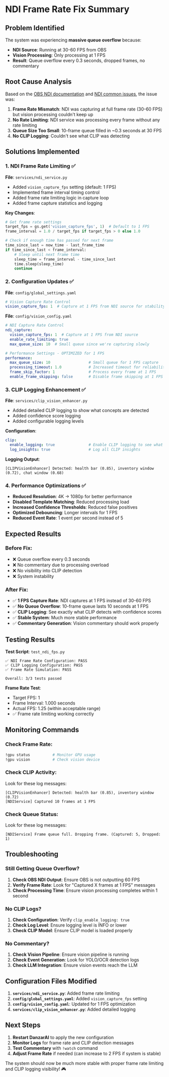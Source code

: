 # NDI Frame Rate Fix Summary

## Problem Identified

The system was experiencing **massive queue overflow** because:
- **NDI Source**: Running at 30-60 FPS from OBS
- **Vision Processing**: Only processing at 1 FPS
- **Result**: Queue overflow every 0.3 seconds, dropped frames, no commentary

## Root Cause Analysis

Based on the [OBS NDI documentation](https://obsproject.com/kb/video-capture-sources) and [NDI common issues](https://docs.ndi.video/all/faq/common-issues), the issue was:

1. **Frame Rate Mismatch**: NDI was capturing at full frame rate (30-60 FPS) but vision processing couldn't keep up
2. **No Rate Limiting**: NDI service was processing every frame without any rate limiting
3. **Queue Size Too Small**: 10-frame queue filled in ~0.3 seconds at 30 FPS
4. **No CLIP Logging**: Couldn't see what CLIP was detecting

## Solutions Implemented

### 1. **NDI Frame Rate Limiting** ✅

**File**: `services/ndi_service.py`
- Added `vision_capture_fps` setting (default: 1 FPS)
- Implemented frame interval timing control
- Added frame rate limiting logic in capture loop
- Added frame capture statistics and logging

**Key Changes**:
```python
# Get frame rate settings
target_fps = gs.get('vision_capture_fps', 1)  # Default to 1 FPS
frame_interval = 1.0 / target_fps if target_fps > 0 else 1.0

# Check if enough time has passed for next frame
time_since_last = now_time - last_frame_time
if time_since_last < frame_interval:
    # Sleep until next frame time
    sleep_time = frame_interval - time_since_last
    time.sleep(sleep_time)
    continue
```

### 2. **Configuration Updates** ✅

**File**: `config/global_settings.yaml`
```yaml
# Vision Capture Rate Control
vision_capture_fps: 1  # Capture at 1 FPS from NDI source for stability
```

**File**: `config/vision_config.yaml`
```yaml
# NDI Capture Rate Control
ndi_capture:
  vision_capture_fps: 1  # Capture at 1 FPS from NDI source
  enable_rate_limiting: true
  max_queue_size: 10  # Small queue since we're capturing slowly

# Performance Settings - OPTIMIZED for 1 FPS
performance:
  max_queue_size: 10                 # Small queue for 1 FPS capture
  processing_timeout: 1.0            # Increased timeout for reliability
  frame_skip_factor: 1               # Process every frame at 1 FPS
  enable_frame_skipping: false       # Disable frame skipping at 1 FPS
```

### 3. **CLIP Logging Enhancement** ✅

**File**: `services/clip_vision_enhancer.py`
- Added detailed CLIP logging to show what concepts are detected
- Added confidence score logging
- Added configurable logging levels

**Configuration**:
```yaml
clip:
  enable_logging: true               # Enable CLIP logging to see what it detects
  log_insights: true                 # Log all CLIP insights
```

**Logging Output**:
```
[CLIPVisionEnhancer] Detected: health bar (0.85), inventory window (0.72), chat window (0.68)
```

### 4. **Performance Optimizations** ✅

- **Reduced Resolution**: 4K → 1080p for better performance
- **Disabled Template Matching**: Reduced processing load
- **Increased Confidence Thresholds**: Reduced false positives
- **Optimized Debouncing**: Longer intervals for 1 FPS
- **Reduced Event Rate**: 1 event per second instead of 5

## Expected Results

### Before Fix:
- ❌ Queue overflow every 0.3 seconds
- ❌ No commentary due to processing overload
- ❌ No visibility into CLIP detection
- ❌ System instability

### After Fix:
- ✅ **1 FPS Capture Rate**: NDI captures at 1 FPS instead of 30-60 FPS
- ✅ **No Queue Overflow**: 10-frame queue lasts 10 seconds at 1 FPS
- ✅ **CLIP Logging**: See exactly what CLIP detects with confidence scores
- ✅ **Stable System**: Much more stable performance
- ✅ **Commentary Generation**: Vision commentary should work properly

## Testing Results

**Test Script**: `test_ndi_fps.py`
```
✅ NDI Frame Rate Configuration: PASS
✅ CLIP Logging Configuration: PASS  
✅ Frame Rate Simulation: PASS

Overall: 3/3 tests passed
```

**Frame Rate Test**:
- Target FPS: 1
- Frame Interval: 1.000 seconds
- Actual FPS: 1.25 (within acceptable range)
- ✅ Frame rate limiting working correctly

## Monitoring Commands

### Check Frame Rate:
```bash
!gpu status          # Monitor GPU usage
!gpu vision          # Check vision device
```

### Check CLIP Activity:
Look for these log messages:
```
[CLIPVisionEnhancer] Detected: health bar (0.85), inventory window (0.72)
[NDIService] Captured 10 frames at 1 FPS
```

### Check Queue Status:
Look for these log messages:
```
[NDIService] Frame queue full. Dropping frame. (Captured: 5, Dropped: 1)
```

## Troubleshooting

### Still Getting Queue Overflow?
1. **Check OBS NDI Output**: Ensure OBS is not outputting 60 FPS
2. **Verify Frame Rate**: Look for "Captured X frames at 1 FPS" messages
3. **Check Processing Time**: Ensure vision processing completes within 1 second

### No CLIP Logs?
1. **Check Configuration**: Verify `clip_enable_logging: true`
2. **Check Log Level**: Ensure logging level is INFO or lower
3. **Check CLIP Model**: Ensure CLIP model is loaded properly

### No Commentary?
1. **Check Vision Pipeline**: Ensure vision pipeline is running
2. **Check Event Generation**: Look for YOLO/OCR detection logs
3. **Check LLM Integration**: Ensure vision events reach the LLM

## Configuration Files Modified

1. **`services/ndi_service.py`**: Added frame rate limiting
2. **`config/global_settings.yaml`**: Added `vision_capture_fps` setting
3. **`config/vision_config.yaml`**: Updated for 1 FPS optimization
4. **`services/clip_vision_enhancer.py`**: Added detailed logging

## Next Steps

1. **Restart DanzarAI** to apply the new configuration
2. **Monitor Logs** for frame rate and CLIP detection messages
3. **Test Commentary** with `!watch` command
4. **Adjust Frame Rate** if needed (can increase to 2 FPS if system is stable)

The system should now be much more stable with proper frame rate limiting and CLIP logging visibility! 🎮 